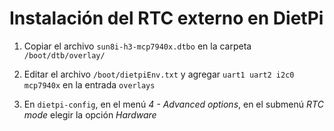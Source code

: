 # Instalación del RTC externo en DietPi

1. Copiar el archivo `sun8i-h3-mcp7940x.dtbo` en la carpeta `/boot/dtb/overlay/`

2. Editar el archivo `/boot/dietpiEnv.txt` y agregar `uart1 uart2 i2c0 mcp7940x` en la entrada `overlays`

3. En `dietpi-config`, en el menú _4 - Advanced options_, en el submenú _RTC mode_ elegir la opción _Hardware_
